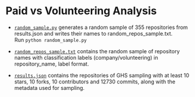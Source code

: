 # Paid vs Volunteering Analysis

* [`random_sample.py`](random_sample.py) generates a random sample of 355 repositories from results.json and writes their names to random_repos_sample.txt.   
  Run `python random_sample.py`

* [`random_repos_sample.txt`](random_repos_sample.txt) contains the random sample of repository names with classification labels (company/volunteering) in repository_name, label format.

* [`results.json`](results.json) contains the repositories of GHS sampling with at least 10 stars, 10 forks, 10 contributors and 12730 commits, along with the metadata used for sampling.